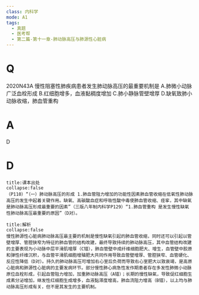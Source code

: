 ```yaml
---
class: 内科学
mode: A1
tags:
  - 真题
  - 医考帮
  - 第二篇-第十一章-肺动脉高压与肺源性心脏病
---
```


# Q
2020N43A 慢性阻塞性肺疾病患者发生肺动脉高压的最重要机制是
A.肺微小动脉广泛血栓形成
B.红细胞增多，血液黏稠度增加
C.肺小静脉管壁增厚
D.缺氧致肺小动脉收缩，肺血管重构

# A
D
# D
```ad-note
title:课本出处
collapse:false
（P110）“（一）肺动脉高压的形成 1.肺血管阻力增加的功能性因素肺血管收缩在低氧性肺动脉高压的发生中起着关键作用。缺氧、高碳酸血症和呼吸性酸中毒使肺血管收缩、痉挛，其中缺氧是肺动脉高压形成最重要的因素”（三版八年制内科学P129）“1.肺血管重构 是发生慢性缺氧性肺动脉高压最重要的原因”（D对）。
```

```ad-summary
title:解析
collapse:false
慢性肺源性心脏病肺动脉高压最主要的机制是慢性缺氧引起的肺血管收缩，同时还可以引起以管壁增厚、管腔狭窄为特征的肺血管的结构改建，最终导致持续的肺动脉高压，其中血管结构改建的主要表现为小动脉中层平滑肌增厚（C错），肺血管壁中成纤维细胞肥大、增生，血管壁中胶原和弹性纤维沉积，与血管平滑肌细胞增殖肥大共同作用导致血管壁增厚、管腔狭窄、血管硬化、反应性降低（D对）。持久的肺动脉高压可增加右心室后负荷而导致右心室肥大以致衰竭，是高原心脏病和肺源性心脏病的主要发病环节。部分慢性肺心病急性发作期患者存在多发性肺微小动脉原位血栓形成，引起血管阻力增加，加重肺动脉高压（A错）；长期的慢性缺氧，导致促红细胞生成素分泌增加，继发性红细胞生成增多，血液黏滞度增高，肺血流阻力增高（B错），以上均与肺动脉高压形成有关，但不是其发生的主要机制。
```

